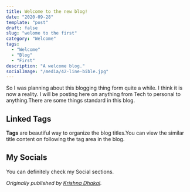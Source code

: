 ```yaml
---
title: Welcome to the new blog!
date: "2020-09-28"
template: "post"
draft: false
slug: "welome to the first"
category: "Welcome"
tags:
  - "Welcome"
  - "Blog"
  - "First"
description: "A welcome blog."
socialImage: "/media/42-line-bible.jpg"
---
```



So I was planning about this blogging thing form quite a while. I think it is now a reality. I will be posting here on anything from Tech to personal to anything.There are some things standard in this blog.

## Linked Tags

**Tags** are beautiful way to organize the blog titles.You can view the similar title content on following the tag area in the blog.

## My Socials

You can definitely check my Social sections.

*Originally published by [Krishna Dhakal](https://kdhakal.com.np).*